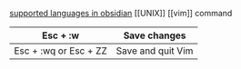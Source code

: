 [supported languages in obsidian](https://prismjs.com/#supported-languages)
[[UNIX]] [[vim]] command

| Esc + :w              | Save changes      |
| --------------------- | ----------------- |
| Esc + :wq or Esc + ZZ | Save and quit Vim |
